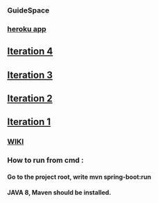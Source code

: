 ### GuideSpace

### [heroku app](https://guidespace.herokuapp.com/)

## [Iteration 4](https://github.com/VladAlenitsev/GuideSpace/wiki/Iteration-4)

## [Iteration 3](https://github.com/VladAlenitsev/GuideSpace/wiki/Iteration-3)

## [Iteration 2](https://github.com/VladAlenitsev/GuideSpace/wiki/Iteration-2)

## [Iteration 1](https://github.com/VladAlenitsev/GuideSpace/wiki/Iteration-1)

### [WIKI](https://github.com/VladAlenitsev/GuideSpace/wiki)


### How to run from cmd : 
#### Go to the project root, write mvn spring-boot:run
#### JAVA 8, Maven should be installed.
